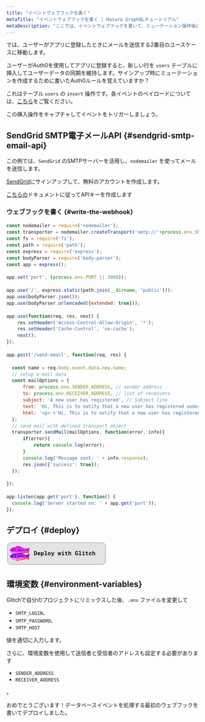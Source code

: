 ```yaml
---
title: "イベントウェブフックを書く"
metaTitle: "イベントウェブフックを書く | Hasura GraphQLチュートリアル"
metaDescription: "ここでは、イベントウェブフックを書いて、ミューテーション操作後に非同期的にトリガーする方法を紹介します。"
---
```


では、ユーザーがアプリに登録したときにメールを送信する2番目のユースケースに移動します。

ユーザーがAuth0を使用してアプリに登録すると、新しい行を `users` テーブルに挿入してユーザーデータの同期を維持します。サインアップ時にミューテーションを作成するために書いたAuth0ルールを覚えていますか？

これはテーブル `users` の `insert` 操作です。各イベントのペイロードについては、[こちら](https://hasura.io/docs/latest/graphql/core/event-triggers/payload/#json-payload)をご覧ください。

この挿入操作をキャプチャしてイベントをトリガーしましょう。

## SendGrid SMTP電子メールAPI {#sendgrid-smtp-email-api}

この例では、`SendGrid` のSMTPサーバーを活用し、`nodemailer` を使ってメールを送信します。

[SendGrid](https://sendgrid.com/)にサインアップして、無料のアカウントを作成します。

[こちらの](https://sendgrid.com/docs/for-developers/sending-email/integrating-with-the-smtp-api/)ドキュメントに従ってAPIキーを作成します

### ウェブフックを書く {#write-the-webhook}

```javascript
const nodemailer = require('nodemailer');
const transporter = nodemailer.createTransport('smtp://'+process.env.SMTP_LOGIN+':'+process.env.SMTP_PASSWORD+'@' + process.env.SMTP_HOST);
const fs = require('fs');
const path = require('path');
const express = require('express');
const bodyParser = require('body-parser');
const app = express();

app.set('port', (process.env.PORT || 3000));

app.use('/', express.static(path.join(__dirname, 'public')));
app.use(bodyParser.json());
app.use(bodyParser.urlencoded({extended: true}));

app.use(function(req, res, next) {
    res.setHeader('Access-Control-Allow-Origin', '*');
    res.setHeader('Cache-Control', 'no-cache');
    next();
});

app.post('/send-email', function(req, res) {

  const name = req.body.event.data.new.name;
  // setup e-mail data
  const mailOptions = {
      from: process.env.SENDER_ADDRESS, // sender address
      to: process.env.RECEIVER_ADDRESS, // list of receivers
      subject: 'A new user has registered', // Subject line
      text: 'Hi, This is to notify that a new user has registered under the name of ' + name, // plaintext body
      html: '<p>'+'Hi, This is to notify that a new user has registered under the name of ' + name + '</p>' // html body
  };
  // send mail with defined transport object
  transporter.sendMail(mailOptions, function(error, info){
      if(error){
          return console.log(error);
      }
      console.log('Message sent: ' + info.response);
      res.json({'success': true});
  });

});

app.listen(app.get('port'), function() {
  console.log('Server started on: ' + app.get('port'));
});
```

## デプロイ {#deploy}

[![Glitch にデプロイする](https://raw.githubusercontent.com/hasura/graphql-engine/master/community/boilerplates/auth-webhooks/nodejs-express/assets/deploy-glitch.png)](https://glitch.com/~sendgrid-send-email-event)

## 環境変数 {#environment-variables}

Glitchで自分のプロジェクトにリミックスした後、`.env` ファイルを変更して

- `SMTP_LOGIN`、
- `SMTP_PASSWORD`、
- `SMTP_HOST`

値を適切に入力します。

さらに、環境変数を使用して送信者と受信者のアドレスも設定する必要があります

- `SENDER_ADDRESS`
- `RECEIVER_ADDRESS`

。

おめでとうございます！データベースイベントを処理する最初のウェブフックを書いてデプロイしました。
